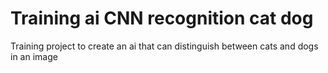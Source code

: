 # Training ai CNN recognition cat dog
Training project to create an ai that can distinguish between cats and dogs in an image

